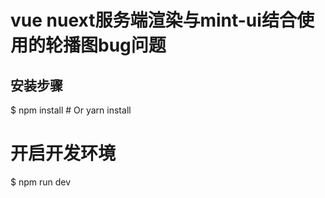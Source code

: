 # vue nuext服务端渲染与mint-ui结合使用的轮播图bug问题

## 安装步骤

$ npm install # Or yarn install

# 开启开发环境
$ npm run dev


